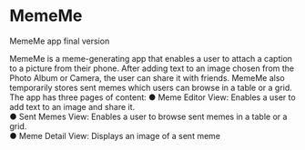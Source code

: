# MemeMe
MemeMe app final version

MemeMe is a meme-generating app that enables a user to attach a caption to a picture from their phone. After adding text to an image chosen from the Photo Album or Camera, the user can share it with friends. MemeMe also temporarily stores sent memes which users can browse in a table or a grid.
The app has three pages of content:
● Meme Editor View: Enables a user to add text to an image and share it.  
● Sent Memes View: Enables a user to browse sent memes in a table or a grid.  
● Meme Detail View: Displays an image of a sent meme  

